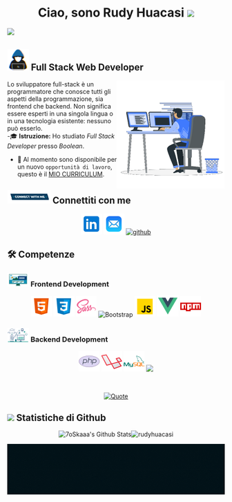 
<!-- header -->
<h1 align="center"><b>Ciao, sono Rudy Huacasi </b><img src="https://media.giphy.com/media/hvRJCLFzcasrR4ia7z/giphy.gif" width="35">
</h1>
</p align="center">
  <a href="https://github.com/DenverCoder1/readme-typing-svg"><img src="https://readme-typing-svg.herokuapp.com?font=Time+New+Roman&color=cyan&size=25&center=true&vCenter=true&width=700&height=30&pause=2000&lines=Benvenuto+nel+mio+profilo;Jr.+Full-Stack+Web+Developer,;I+bug+sono+i+figli+indesiderati+del+codice."></a>
</p>

<!-- main -->
## <picture><img src = "https://raw.githubusercontent.com/rudyhuacasi/rudyhuacasi/main/img/about_me.gif" width = 50px></picture> Full Stack Web Developer 

<picture> <img align="right" src="https://raw.githubusercontent.com/rudyhuacasi/rudyhuacasi/main/img/Right_Side.gif" width = 250px></picture>

  
Lo sviluppatore full-stack è un programmatore che conosce tutti gli aspetti della programmazione, sia frontend che backend. Non significa essere esperti in una singola lingua o in una tecnologia esistente: nessuno può esserlo.
<br>
-🎓 <strong>Istruzione:</strong> Ho studiato <em>Full Stack Developer</em> presso <em>Boolean</em>.
<br>
- :thinking: Al momento sono disponibile per un nuovo `opportunità di lavoro`, questo è il [MIO CURRICULUM](http://lnkiy.in/Ahmed_Hossam_Resume).


## <picture> <img src="https://raw.githubusercontent.com/rudyhuacasi/rudyhuacasi/main/img/Connect-with-me.gif" width="100px"> </picture> Connettiti con me
 <div style="text-align: center;">

  [![linkedin](https://raw.githubusercontent.com/rudyhuacasi/rudyhuacasi/main/img/icons/linkedin.png "linkedin")](https://www.linkedin.com/in/rudy-huacasi-21aa1b296/) [![rudyalexishuacasichambi@gmail.com](https://raw.githubusercontent.com/rudyhuacasi/rudyhuacasi/main/img/icons/apple-mail.png "rudyalexishuacasichambi@gmail.com")](rudyalexishuacasichambi@gmail.com)
  <a href="https://github.com/rudyhuacasi">
  <img src="https://raw.githubusercontent.com/rudyhuacasi/rudyhuacasi/main/img/icons/github-6980894_1280.png" title="github" height="50">
  </a>

 </div>
  



## 🛠️ Competenze

### <picture> <img src = "https://raw.githubusercontent.com/rudyhuacasi/rudyhuacasi/main/img/Front_End.gif" width = 50px>  </picture> Frontend Development
<p align="center"> 
  <img src="https://raw.githubusercontent.com/rudyhuacasi/rudyhuacasi/main/img/icons/html-5--v1.png" title="HTML5"/> 
  <img src="https://raw.githubusercontent.com/rudyhuacasi/rudyhuacasi/main/img/icons/css3.png" title="CSS"/> 
  <img src="https://raw.githubusercontent.com/rudyhuacasi/rudyhuacasi/main/img/icons/sass.png" title="Sass"/> 
  <img src="https://epss.ucla.edu/static/bootstrap-5.2.3/site/static/docs/5.2/assets/brand/bootstrap-logo.svg" title="Bootstrap" height="50"></img>
  <img src="https://raw.githubusercontent.com/rudyhuacasi/rudyhuacasi/main/img/icons/javascript--v1.png" title="Javascript"/> 
  <img src="https://raw.githubusercontent.com/rudyhuacasi/rudyhuacasi/main/img/icons/vue-js-logo-png_seeklogo-274070.png" title="Vue js" height="50"/>
  <img src="https://raw.githubusercontent.com/rudyhuacasi/rudyhuacasi/main/img/icons/npm.png"/>
</p>

 ### <picture> <img src = "https://raw.githubusercontent.com/rudyhuacasi/rudyhuacasi/main/img/Software_Tools.gif" width = 50px>  </picture> Backend Development
 
<p align="center">
  <img src="https://raw.githubusercontent.com/rudyhuacasi/rudyhuacasi/main/img/icons/php-logo.png" title="php"/> <img src="https://raw.githubusercontent.com/rudyhuacasi/rudyhuacasi/main/img/icons/laravel.png" title="Laravel"/>
  <img src="https://raw.githubusercontent.com/rudyhuacasi/rudyhuacasi/main/img/icons/mysql-logo.png"/>
  <img src="https://raw.githubusercontent.com/rudyhuacasi/rudyhuacasi/main/img/icons/107559657e99d6eab63a18b90e6c2445e3e7c58338f2e058bd2721ac838c85e5:100" height="50"/>
</p>

<br> 

<!-- frase -->
<p align="center">
  <a href="https://github.com/piyushsuthar/github-readme-quotes">
    <img alt="Quote" src="https://quotes-github-readme.vercel.app/api?type=horizontal&theme=tokyonight&animation=grow_out_in&quote=È+difficile+trovare+un+errore+nel+tuo+codice+quando+lo+stai+cercando,+ma+è+molto+più+difficile+trovarlo+quando+dai+per+scontato+che+il+tuo+codice+sia+privo+di+errori.&author=Steve+McConnell">
  </a>
</p>


## <picture> <img src = "https://raw.githubusercontent.com/rudyhuacasi/rudyhuacasi/main/img/banner-footer.gifStatistics.gif" width = 50px>  </picture> Statistiche di Github 


	
<p align="center">
	    <img alt="7oSkaaa's Github Stats" src="https://github-readme-stats.vercel.app/api?username=rudyhuacasi&show_icons=true&theme=algolia&locale=it" width="50%" height="300px"/><img src="https://github-readme-stats.vercel.app/api/top-langs/?username=rudyhuacasi&theme=algolia&locale=it&langs_count=10" alt="rudyhuacasi" width="50%" height="400px"/>
</p>  
	

<!-- main -->

<!-- footer -->

<img src="https://raw.githubusercontent.com/rudyhuacasi/rudyhuacasi/main/img/banner-footer.gif">
<!-- footer -->